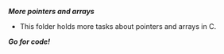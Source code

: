 ***More pointers and arrays***

* This folder holds more tasks about pointers and arrays in C.

***Go for code!***
